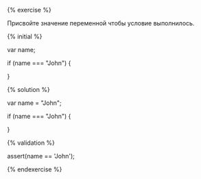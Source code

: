 {% exercise %}



Присвойте значение переменной чтобы условие выполнилось.



{% initial %}



var name;

if (name === "John") {

}



{% solution %}

var name = "John";

if (name === "John") {

}

{% validation %}

assert(name == 'John');

{% endexercise %}











